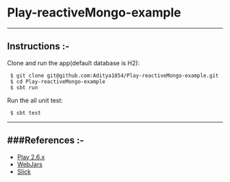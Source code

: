 Play-reactiveMongo-example 
=======

-----------------------------------------------------------------------
Instructions :-
-----------------------------------------------------------------------
Clone and run the app(default database is H2):

     $ git clone git@github.com:Aditya1854/Play-reactiveMongo-example.git
     $ cd Play-reactiveMongo-example
     $ sbt run
    
 Run the all unit test:

     $ sbt test
    

-----------------------------------------------------------------------
###References :-
-----------------------------------------------------------------------

* [Play 2.6.x](http://www.playframework.com)
* [WebJars](http://www.webjars.org/)
* [Slick](http://reactivemongo.org/)

